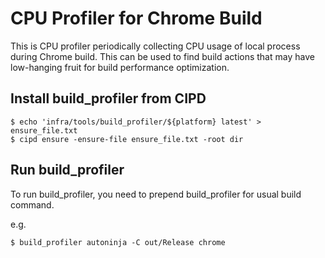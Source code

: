 # CPU Profiler for Chrome Build

This is CPU profiler periodically collecting CPU usage of local process during
Chrome build. This can be used to find build actions that may have low-hanging
fruit for build performance optimization.

## Install build_profiler from CIPD

```
$ echo 'infra/tools/build_profiler/${platform} latest' > ensure_file.txt
$ cipd ensure -ensure-file ensure_file.txt -root dir
```

## Run build_profiler

To run build\_profiler, you need to prepend build\_profiler for usual build
command.

e.g.

```
$ build_profiler autoninja -C out/Release chrome
```
